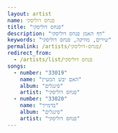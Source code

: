 ```yaml
---
layout: artist
name: פנחס דוליסקי
title: "פנחס דוליסקי"
description: "דף האמן פנחס דוליסקי"
keywords: "שירים, מוזיקה, פנחס דוליסקי"
permalink: /artists/פנחס-דוליסקי/
redirect_from:
  - /artists/list/פנחס דוליסקי
songs:
  - number: "33019"
    name: "האם יבש המעיין"
    album: "סינגלים"
    artist: "פנחס דוליסקי"
  - number: "33020"
    name: "בדמייך"
    album: "סינגלים"
    artist: "פנחס דוליסקי"
---
```

